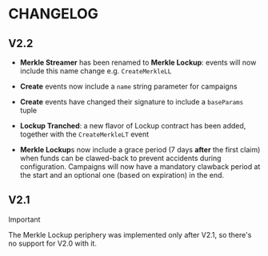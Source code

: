 # CHANGELOG

## V2.2

- **Merkle Streamer** has been renamed to **Merkle Lockup**: events will now include this name change e.g.
  `CreateMerkleLL`

- **Create** events now include a `name` string parameter for campaigns

- **Create** events have changed their signature to include a `baseParams` tuple

- **Lockup Tranched**: a new flavor of Lockup contract has been added, together with the `CreateMerkleLT` event

- **Merkle Lockup**s now include a grace period (7 days **after** the first claim) when funds can be clawed-back to
  prevent accidents during configuration. Campaigns will now have a mandatory clawback period at the start and an
  optional one (based on expiration) in the end.

## V2.1

> [!IMPORTANT]  
> The Merkle Lockup periphery was implemented only after V2.1, so there's no support for V2.0 with it.
